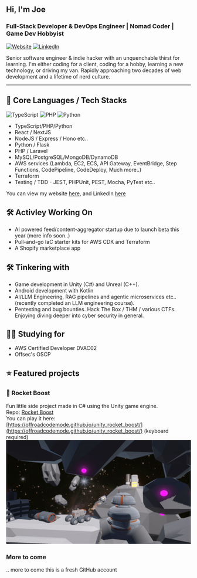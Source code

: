 ## Hi, I'm Joe

### Full-Stack Developer & DevOps Engineer | Nomad Coder | Game Dev Hobbyist  
[![Website](https://img.shields.io/website?url=https%3A%2F%2Fnomad-code.dev&style=flat-square)](https://nomad-code.dev)
[![LinkedIn](https://img.shields.io/badge/LinkedIn-Connect-blue?style=flat-square&logo=linkedin)](https://www.linkedin.com/in/nomad-joe/)


Senior software engineer & indie hacker with an unquenchable thirst for learning. I'm either coding for a client, coding for a hobby, learning a new technology, or driving my van. Rapidly approaching two decades of web development and a lifetime of nerd culture.

---

## 💪 Core Languages / Tech Stacks

<img src="https://cdn.simpleicons.org/typescript/3178C6/white" alt="TypeScript" width="40"/> <img src="https://cdn.simpleicons.org/php/777BB4/white" alt="PHP" width="40"/> <img src="https://cdn.simpleicons.org/python/3776AB/white" alt="Python" width="40"/>

- TypeScript/PHP/Python
- React / NextJS
- NodeJS / Express / Hono etc..
- Python / Flask
- PHP / Laravel
- MySQL/PostgreSQL/MongoDB/DynamoDB
- AWS services (Lambda, EC2, ECS, API Gateway, EventBridge, Step Functions, CodePipeline, CodeDeploy, Much more..)
- Terraform
- Testing / TDD - JEST, PHPUnit, PEST, Mocha, PyTest etc..

You can view my website [here](https://nomad-code.dev), and LinkedIn [here](https://www.linkedin.com/in/nomad-joe/)

## 🛠️ Activley Working On

- AI powered feed/content-aggregator startup due to launch beta this year (more info soon..)
- Pull-and-go IaC starter kits for AWS CDK and Terraform
- A Shopify marketplace app

## 🛠️ Tinkering with
- Game development in Unity (C#) and Unreal (C++).
- Android development with Kotlin
- AI/LLM Engineering, RAG pipelines and agentic microservices etc.. (recently completed an LLM engineering course).
- Pentesting and bug bounties. Hack The Box / THM / various CTFs. Enjoying diving deeper into cyber security in general.

## 🧑‍🎓 Studying for
- AWS Certified Developer DVAC02
- Offsec's OSCP

## ⭐ Featured projects

### 🚀 Rocket Boost
Fun little side project made in C# using the Unity game engine.  
Repo: [Rocket Boost](https://github.com/OffRoadCodeMode/unity_rocket_boost)  
You can play it here: [https://offroadcodemode.github.io/unity_rocket_boost/](https://offroadcodemode.github.io/unity_rocket_boost/) (keyboard required)
![Screenshot 1](https://github.com/OffRoadCodeMode/unity_rocket_boost/blob/main/screenshots/rocket_boost_2-min.png)

### More to come
.. more to come this is a fresh GitHub account
